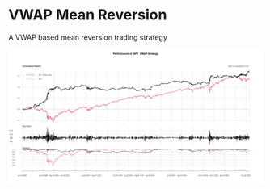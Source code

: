 # VWAP Mean Reversion
 A VWAP based mean reversion trading strategy 


![alt text](https://github.com/0zean/VWAP-Mean-Reversion/blob/main/PnL.png)
